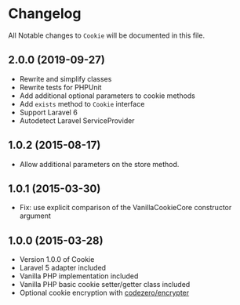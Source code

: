 # Changelog

All Notable changes to `Cookie` will be documented in this file.

## 2.0.0 (2019-09-27)

- Rewrite and simplify classes
- Rewrite tests for PHPUnit
- Add additional optional parameters to cookie methods
- Add `exists` method to `Cookie` interface
- Support Laravel 6
- Autodetect Laravel ServiceProvider

## 1.0.2 (2015-08-17)

- Allow additional parameters on the store method.

## 1.0.1 (2015-03-30)

- Fix: use explicit comparison of the VanillaCookieCore constructor argument

## 1.0.0 (2015-03-28)

- Version 1.0.0 of Cookie
- Laravel 5 adapter included
- Vanilla PHP implementation included
- Vanilla PHP basic cookie setter/getter class included
- Optional cookie encryption with [codezero/encrypter](https://github.com/codezero-be/encrypter)
